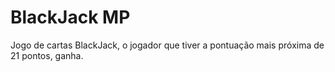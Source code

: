 # BlackJack MP
Jogo de cartas BlackJack, o jogador que tiver a pontuação mais próxima de 21 pontos, ganha.
